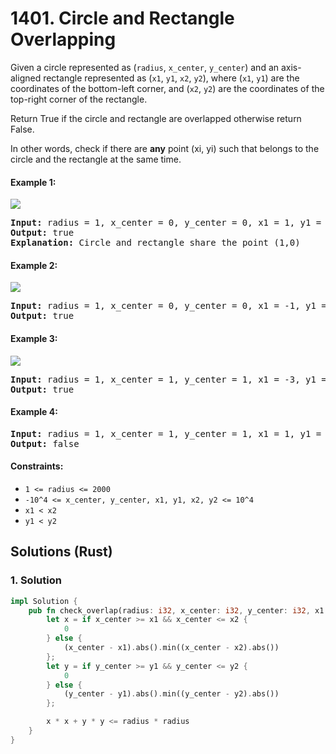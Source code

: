 # 1401. Circle and Rectangle Overlapping
Given a circle represented as (`radius`, `x_center`, `y_center`) and an axis-aligned rectangle represented as (`x1`, `y1`, `x2`, `y2`), where (`x1`, `y1`) are the coordinates of the bottom-left corner, and (`x2`, `y2`) are the coordinates of the top-right corner of the rectangle.

Return True if the circle and rectangle are overlapped otherwise return False.

In other words, check if there are **any** point (xi, yi) such that belongs to the circle and the rectangle at the same time.

#### Example 1:
![](https://assets.leetcode.com/uploads/2020/02/20/sample_4_1728.png)
<pre>
<strong>Input:</strong> radius = 1, x_center = 0, y_center = 0, x1 = 1, y1 = -1, x2 = 3, y2 = 1
<strong>Output:</strong> true
<strong>Explanation:</strong> Circle and rectangle share the point (1,0)
</pre>

#### Example 2:
![](https://assets.leetcode.com/uploads/2020/02/20/sample_2_1728.png)
<pre>
<strong>Input:</strong> radius = 1, x_center = 0, y_center = 0, x1 = -1, y1 = 0, x2 = 0, y2 = 1
<strong>Output:</strong> true
</pre>

#### Example 3:
![](https://assets.leetcode.com/uploads/2020/03/03/sample_6_1728.png)
<pre>
<strong>Input:</strong> radius = 1, x_center = 1, y_center = 1, x1 = -3, y1 = -3, x2 = 3, y2 = 3
<strong>Output:</strong> true
</pre>

#### Example 4:
<pre>
<strong>Input:</strong> radius = 1, x_center = 1, y_center = 1, x1 = 1, y1 = -3, x2 = 2, y2 = -1
<strong>Output:</strong> false
</pre>

#### Constraints:
* `1 <= radius <= 2000`
* `-10^4 <= x_center, y_center, x1, y1, x2, y2 <= 10^4`
* `x1 < x2`
* `y1 < y2`

## Solutions (Rust)

### 1. Solution
```Rust
impl Solution {
    pub fn check_overlap(radius: i32, x_center: i32, y_center: i32, x1: i32, y1: i32, x2: i32, y2: i32) -> bool {
        let x = if x_center >= x1 && x_center <= x2 {
            0
        } else {
            (x_center - x1).abs().min((x_center - x2).abs())
        };
        let y = if y_center >= y1 && y_center <= y2 {
            0
        } else {
            (y_center - y1).abs().min((y_center - y2).abs())
        };

        x * x + y * y <= radius * radius
    }
}
```
